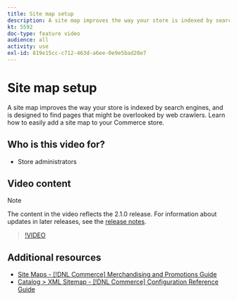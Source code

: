 ```yaml
---
title: Site map setup
description: A site map improves the way your store is indexed by search engines. Learn how to set up a site map for your [!DNL Commerce] store in the Admin.
kt: 5592
doc-type: feature video
audience: all
activity: use
exl-id: 819e15cc-c712-463d-a6ee-0e9e5bad20e7
---
```

# Site map setup

A site map improves the way your store is indexed by search engines, and is designed to find pages that might be overlooked by web crawlers. Learn how to easily add a site map to your Commerce store.

## Who is this video for?

- Store administrators

## Video content

>[!NOTE]
>
>The content in the video reflects the 2.1.0 release. For information about updates in later releases, see the [release notes](https://experienceleague.adobe.com/docs/commerce-operations/release/notes/overview.html).

>[!VIDEO](https://video.tv.adobe.com/v/35748?quality=12&learn=on)

## Additional resources

- [Site Maps - [!DNL Commerce] Merchandising and Promotions Guide](https://experienceleague.adobe.com/docs/commerce-admin/marketing/seo/sitemap-xml.html)
- [Catalog > XML Sitemap - [!DNL Commerce] Configuration Reference Guide](https://experienceleague.adobe.com/docs/commerce-admin/config/catalog/xml-sitemap.html)
